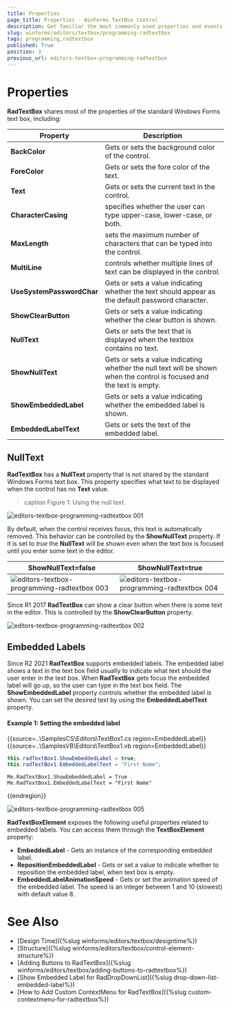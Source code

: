 ```yaml
---
title: Properties 
page_title: Properties - WinForms TextBox Control
description: Get familiar the most commonly used properties and events of WinForms RadTextBox.
slug: winforms/editors/textbox/programming-radtextbox
tags: programming,radtextbox
published: True
position: 3
previous_url: editors-textbox-programming-radtextbox
---
```


# Properties

__RadTextBox__ shares most of the properties of the standard Windows Forms text box, including:

|Property|Description|
|---|---|
|__BackColor__|Gets or sets the background color of the control.|
|__ForeColor__|Gets or sets the fore color of the text.|
|__Text__|Gets or sets the current text in the control.|
|__CharacterCasing__|specifies whether the user can type upper-case, lower-case, or both.|
|__MaxLength__|sets the maximum number of characters that can be typed into the control. |
|__MultiLine__|controls whether multiple lines of text can be displayed in the control. |
|__UseSystemPasswordChar__|Gets or sets a value indicating whether the text should appear as the default password character.|
|**ShowClearButton**|Gets or sets a value indicating whether the clear button is shown.|
|**NullText**|Gets or sets the text that is displayed when the textbox contains no text. |
|**ShowNullText**|Gets or sets a value indicating whether the null text will be shown when the control is focused and the text is empty.|
|**ShowEmbeddedLabel**|Gets or sets a value indicating whether the embedded label is shown.|
|**EmbeddedLabelText**|Gets or sets the text of the embedded label.|

## NullText

__RadTextBox__ has a **NullText** property that is not shared by the standard Windows Forms text box. This property specifies what text to be displayed when the control has no __Text__ value. 

>caption Figure 1: Using the null text.

![editors-textbox-programming-radtextbox 001](images/editors-textbox-programming-radtextbox001.png)

By default, when the control receives  focus, this text is automatically removed. This behavior can be controlled by the **ShowNullText** property. If it is set to *true* the **NullText** will be shown even when the text box is focused until you enter some text in the editor.

|ShowNullText=false|ShowNullText=true|
|----|----|
|![editors-textbox-programming-radtextbox 003](images/editors-textbox-programming-radtextbox003.gif)|![editors-textbox-programming-radtextbox 004](images/editors-textbox-programming-radtextbox004.gif)|

Since R1 2017 **RadTextBox** can show a clear button when there is some text in the editor. This is controlled by the **ShowClearButton** property.

![editors-textbox-programming-radtextbox 002](images/editors-textbox-programming-radtextbox002.gif)

## Embedded Labels

Since R2 2021 **RadTextBox** supports embedded labels. The embedded label shows a text in the text box field usually to indicate what text should the user enter in the text box. When **RadTextBox** gets focus the embedded label will go up, so the user can type in the text box field. The **ShowEmbeddedLabel** property controls whether the embedded label is shown. You can set the desired text by using the **EmbeddedLabelText** property.

#### Example 1: Setting the embedded label

{{source=..\SamplesCS\Editors\TextBox1.cs region=EmbeddedLabel}} 
{{source=..\SamplesVB\Editors\TextBox1.vb region=EmbeddedLabel}} 

````C#       
this.radTextBox1.ShowEmbeddedLabel = true;
this.radTextBox1.EmbeddedLabelText = "First Name";

````
````VB.NET
Me.RadTextBox1.ShowEmbeddedLabel = True
Me.RadTextBox1.EmbeddedLabelText = "First Name"

````

{{endregion}} 

![editors-textbox-programming-radtextbox 005](images/editors-textbox-programming-radtextbox005.gif)

**RadTextBoxElement** exposes the following useful properties related to embedded labels. You can access them through the **TextBoxElement** property:

* **EmbeddedLabel** - Gets an instance of the corresponding embedded label. 
* **RepositionEmbeddedLabel** - Gets or set a value to indicate whether to reposition the embedded label, when text box is empty.
* **EmbeddedLabelAnimationSpeed** - Gets or set the animation speed of the embedded label.
The speed is an integer between 1 and 10 (slowest) with default value 8.


# See Also

* [Design Time]({%slug winforms/editors/textbox/designtime%})
* [Structure]({%slug winforms/editors/textbox/control-element-structure%})
* [Adding Buttons to RadTextBox]({%slug winforms/editors/textbox/adding-buttons-to-radtextbox%})
* [Show Embedded Label for RadDropDownList]({%slug drop-down-list-embedded-label%})
* [How to Add Custom ContextMenu for RadTextBox]({%slug custom-contextmenu-for-radtextbox%})